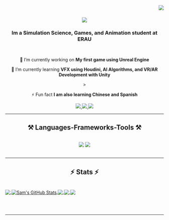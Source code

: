 <img align="right" src="https://visitor-badge.laobi.icu/badge?page_id=SamEBaker.SamEBaker" />

<h1 align="center">
    <img src="https://readme-typing-svg.herokuapp.com/?font=Righteous&size=35&color=E63D83&center=true&vCenter=true&width=500&height=70&duration=4000&lines=Hi+There!+👋;+I'm+Sam+Esparza-Baker!;" />
</h1>

<h3 align="center">Im a Simulation Science, Games, and Animation student at ERAU</h3>

<br/>

<div align="center">
 
 🔭 I’m currently working on **My first game using Unreal Engine**
 
 🌱 I’m currently learning **VFX using Houdini, AI Algorithms, and VR/AR Development with Unity**

<!--💬 Ask me about **... or anything [here](https://github.com/SamEBaker/SamEBaker/issues)**-->>

⚡ Fun fact **I am also learning Chinese and Spanish**

 </div>
 
<div align="center"> 
  <a href="mailto:samanthaesparzabaker@gmail.com">
    <img src="https://img.shields.io/badge/Gmail-333333?style=for-the-badge&logo=gmail&logoColor=red" />
  </a>
  <a href="https://www.linkedin.com/in/samantha-esparza-baker-b1902b260/?utm_source=share&utm_campaign=share_via&utm_content=profile&utm_medium=ios_app" target="_blank">
    <img src="https://img.shields.io/badge/LinkedIn-0077B5?style=for-the-badge&logo=linkedin&logoColor=white" target="_blank" />
  </a>
  <a href="https://samanthaesparzabakerresume.carrd.co/" target="_blank">
     <img src="https://img.shields.io/badge/Portfolio-FF5722?style=for-the-badge&logo=todoist&logoColor=white" target="_blank" /> 
  </a>
</div>

 <hr/>
 
<h2 align="center">⚒️ Languages-Frameworks-Tools ⚒️</h2>
<br/>
<div align="center">
    <img src="https://skillicons.dev/icons?i=unity,github,ps,pr" />
    <img src="https://skillicons.dev/icons?i=py,c,cpp,cs,visualstudio" /><br>
</div>

<br/>

<hr/>

<h2 align="center">⚡ Stats ⚡</h2>
<br>
<a href="https://github.com/SamEBaker/SamEBaker">
  <img align="center" src="https://github-readme-stats.vercel.app/api/top-langs/?username=SamEBaker&hide=java,html,tex&theme=radical&langs_count=3" />
</a>
<a href="https://github.com/SamEBaker/SamEBaker">
  <img align="center" src="https://github-readme-stats.vercel.app/api?username=SamEBaker&show_icons=true&line_height=27&include_all_commits=true&theme=radical" alt="Sam's GitHub Stats" />
</a>

<a href="https://github.com/SamEBaker/TimeWound">
  <img align="center" src="https://github-readme-stats.vercel.app/api/pin/?username=SamEBaker&repo=TimeWound&theme=radical" />
</a>

<a href="https://github.com/SamEBaker/SOLID_SELECTION_MORE">
  <img align="center" src="https://github-readme-stats.vercel.app/api/pin/?username=SamEBaker&repo=SOLID_SELECTION_MORE&theme=radical" />
</a>

<a href="https://github.com/SamEBaker/PETdaDUCK">
  <img align="center" src="https://github-readme-stats.vercel.app/api/pin/?username=SamEBaker&repo=PETdaDUCK&theme=radical" />
</a>    

</div>

<br/><br/>

<hr/>

<br/>
